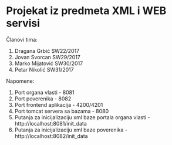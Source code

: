 # Projekat iz predmeta XML i WEB servisi

Članovi tima:
1. Dragana Grbić SW22/2017
2. Jovan Svorcan SW29/2017
3. Marko Mijatović SW30/2017
4. Petar Nikolić SW31/2017

Napomene:
1. Port organa vlasti - 8081
2. Port poverenika - 8082
3. Port frontend aplikacija - 4200/4201
4. Port tomcat servera sa bazama - 8080
5. Putanja za inicijalizaciju xml baze portala organa vlasti - http://localhost:8081/init_data
6. Putanja za inicijalizaciju xml baze poverenika - http://localhost:8082/init_data
